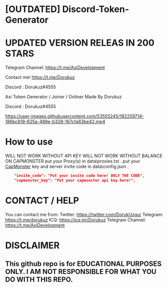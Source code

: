 
# [OUTDATED] Discord-Token-Generator

# UPDATED VERSION RELEAS IN 200 STARS

Telegram Channel: https://t.me/AxiDevelopment

Contact me! https://t.me/Dorukuz

Discord : Dorukuz#4555

Axi Token Generator / Joiner / Onliner Made By Dorukuz

Discord : Dorukuz#4555

https://user-images.githubusercontent.com/53555245/182259714-186bc818-625a-489e-b328-167cfa63be42.mp4






# How to use

WILL NOT WORK WITHOUT API KEY
WILL NOT WORK WITHOUT BALANCE ON CAPMONSTER
put your Proxy(s) in data\proxies.txt .
put your [CapMonster](https://capmonster.cloud) key and server invite code in data\config.json .
```json
    "invite_code": "Put your invite code here! ONLY THE CODE", 
    "capmonster_key": "Put your capmonster api key here!",
```

# CONTACT / HELP

You can contact me from:
Twitter: https://twitter.com/DorukUzgur
Telegram: https://t.me/dorukuz
ICQ: https://icq.im/Dorukuz
Telegram Channel: https://t.me/AxiDevelopment
# DISCLAIMER

## This github repo is for EDUCATIONAL PURPOSES ONLY. I AM NOT RESPONSIBLE FOR WHAT YOU DO WITH THIS REPO.
